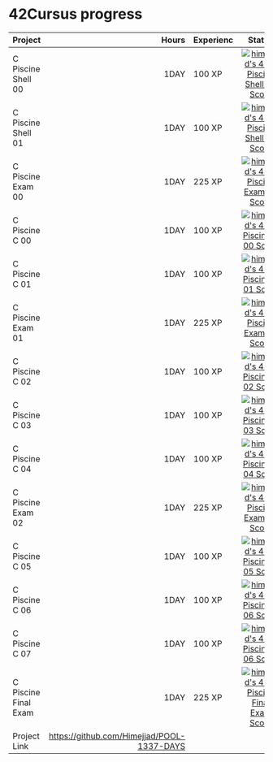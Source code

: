 # 42Cursus progress


| Project             | Hours    | Experienc  |Status|
| ----------------    |---------:| ----------- |:------:|
|  C Piscine Shell 00 | 1DAY     | 100 XP    |  [![himejjad's 42 C Piscine Shell 00 Score](https://badge42.vercel.app/api/v2/clg1la94r000608kvte3cis6r/project/2674884)](https://github.com/JaeSeoKim/badge42)    |
|  C Piscine Shell 01 | 1DAY     | 100 XP    |   [![himejjad's 42 C Piscine Shell 01 Score](https://badge42.vercel.app/api/v2/clg1la94r000608kvte3cis6r/project/2675630)](https://github.com/JaeSeoKim/badge42)   |
|  C Piscine Exam 00  | 1DAY     |  225 XP           |   [![himejjad's 42 C Piscine Exam 00 Score](https://badge42.vercel.app/api/v2/clg1la94r000608kvte3cis6r/project/2676084)](https://github.com/JaeSeoKim/badge42)   |
|  C Piscine C 00     | 1DAY     | 100 XP            |   [![himejjad's 42 C Piscine C 00 Score](https://badge42.vercel.app/api/v2/clg1la94r000608kvte3cis6r/project/2678120)](https://github.com/JaeSeoKim/badge42)   |
|  C Piscine C 01     |  1DAY    |  100 XP           |   [![himejjad's 42 C Piscine C 01 Score](https://badge42.vercel.app/api/v2/clg1la94r000608kvte3cis6r/project/2684912)](https://github.com/JaeSeoKim/badge42)   |
|  C Piscine Exam 01  |  1DAY    |  225 XP           |   [![himejjad's 42 C Piscine Exam 01 Score](https://badge42.vercel.app/api/v2/clg1la94r000608kvte3cis6r/project/2693468)](https://github.com/JaeSeoKim/badge42)   |
|  C Piscine C 02     |  1DAY    |  100 XP                 |  [![himejjad's 42 C Piscine C 02 Score](https://badge42.vercel.app/api/v2/clg1la94r000608kvte3cis6r/project/2686953)](https://github.com/JaeSeoKim/badge42)    |
|  C Piscine C 03     | 1DAY     | 100 XP            |   [![himejjad's 42 C Piscine C 03 Score](https://badge42.vercel.app/api/v2/clg1la94r000608kvte3cis6r/project/2693869)](https://github.com/JaeSeoKim/badge42)   |
|  C Piscine C 04     | 1DAY     | 100 XP            | [![himejjad's 42 C Piscine C 04 Score](https://badge42.vercel.app/api/v2/clg1la94r000608kvte3cis6r/project/2699199)](https://github.com/JaeSeoKim/badge42)     |
|  C Piscine Exam 02  | 1DAY     |   225 XP          |   [![himejjad's 42 C Piscine Exam 02 Score](https://badge42.vercel.app/api/v2/clg1la94r000608kvte3cis6r/project/2702802)](https://github.com/JaeSeoKim/badge42)   |
|  C Piscine C 05     | 1DAY     | 100 XP            |   [![himejjad's 42 C Piscine C 05 Score](https://badge42.vercel.app/api/v2/clg1la94r000608kvte3cis6r/project/2705407)](https://github.com/JaeSeoKim/badge42)   |
|  C Piscine C 06     | 1DAY     |  100 XP           |    [![himejjad's 42 C Piscine C 06 Score](https://badge42.vercel.app/api/v2/clg1la94r000608kvte3cis6r/project/2705431)](https://github.com/JaeSeoKim/badge42)  |
|  C Piscine C 07     | 1DAY     |   100 XP          |    [![himejjad's 42 C Piscine C 06 Score](https://badge42.vercel.app/api/v2/clg1la94r000608kvte3cis6r/project/2705431)](https://github.com/JaeSeoKim/badge42)  |
|C Piscine Final Exam  |1DAY     |   225 XP          |     [![himejjad's 42 C Piscine Final Exam Score](https://badge42.vercel.app/api/v2/clg1la94r000608kvte3cis6r/project/2714552)](https://github.com/JaeSeoKim/badge42) |
| Project Link   |https://github.com/Himejjad/POOL-1337-DAYS|       
